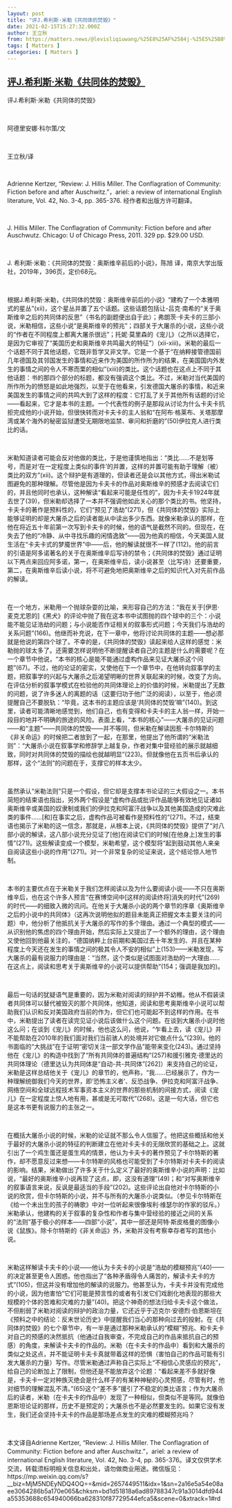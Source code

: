 ```yaml
---
layout: post
title: "评J.希利斯·米勒《共同体的焚毁》"
date: 2021-02-15T15:27:32.000Z
author: 王立秋
from: https://matters.news/@levisliqiuwang/%25E8%25AF%2584j-%25E5%25B8%258C%25E5%2588%25A9%25E6%2596%25AF-%25E7%25B1%25B3%25E5%258B%2592-%25E5%2585%25B1%25E5%2590%258C%25E4%25BD%2593%25E7%259A%2584%25E7%2584%259A%25E6%25AF%2581-bafyreiapbzgnrb6hxeqmzxkxcpdhyoqelmmqtq3vhecevwg2fbv5qorx7a
tags: [ Matters ]
categories: [ Matters ]
---
```

<!--1613402852000-->
[评J.希利斯·米勒《共同体的焚毁》](https://matters.news/@levisliqiuwang/%25E8%25AF%2584j-%25E5%25B8%258C%25E5%2588%25A9%25E6%2596%25AF-%25E7%25B1%25B3%25E5%258B%2592-%25E5%2585%25B1%25E5%2590%258C%25E4%25BD%2593%25E7%259A%2584%25E7%2584%259A%25E6%25AF%2581-bafyreiapbzgnrb6hxeqmzxkxcpdhyoqelmmqtq3vhecevwg2fbv5qorx7a)
------

<div>
<p>评J.希利斯·米勒《共同体的焚毁》</p><p><br></p><p>阿德里安娜·科尔策/文</p><p><br></p><p>王立秋/译</p><p><br></p><p>Adrienne Kertzer, “Review: J. Hillis Miller. The Conflagration of Community: Fiction before and after Auschwitz.”，ariel: a review of international English literature, Vol. 42, No. 3-4, pp. 365-376. 经作者和出版方许可翻译。</p><p><br></p><p>J. Hillis Miller. The Conflagration of Community: Fiction before and after Auschwutz. Chicago: U of Chicago Press, 2011. 329 pp. $29.00 USD.</p><p><br></p><p>J. 希利斯·米勒：《共同体的焚毁：奥斯维辛前后的小说》，陈旭 译，南京大学出版社，2019年，396页，定价68元。</p><p><br></p><p>根据J.希利斯·米勒，《共同体的焚毁：奥斯维辛前后的小说》“建构了一个本雅明式的星丛”(xii)，这个星丛并置了五个话题。这些话题包括让-吕克·南希的“关于奥斯维辛之后的共同体的反思”（书名的副题便出自于此）；弗朗茨·卡夫卡的三部小说，米勒相信，这些小说“是奥斯维辛的预兆”；四部关于大屠杀的小说，这些小说的“作者在不同程度上都离大屠杀很远”；托妮·莫里森的《宠儿》（之所以选择它，是因为它审视了“美国历史和奥斯维辛共鸣最大的特征”）(xii-xiii)。米勒的最后一个话题不同于其他话题，它既非哲学又非文学。它是一个基于“在纳粹接管德国前几年德国及其邻国发生的事情和近来作为美国的所作所为的结果，在美国国内外发生的事情之间的令人不寒而栗的相似”(xiii)的类比。这个话题也在这点上不同于其他话题：书的那四个部分的标题，都没有强调这个类比。不过，米勒对当代美国的所作所为的愤怒是如此地强烈，以至于在他看来，引发德国大屠杀的事情，和近来美国发生的事情之间的共鸣大到了这样的程度：它打乱了关于其他所有话题的讨论——看起来，它才是本书的主题。一个代表性的例子是那段从讨论为什么卡夫卡抗拒完成他的小说开始，但很快转而对卡夫卡的主人翁和“在阿布·格莱布、关塔那摩湾或某个海外的秘密监狱遭受无期限地监禁、审问和折磨的”(50)伊拉克人进行类比的话。</p><p><br></p><p>米勒知道读者可能会反对他做的类比，于是他谨慎地指出：“类比……不是划等号，而是对‘在一定程度上类似的事件’的并置，这样的并置可能有助于理解（被）类比的双方”(xii)。这个辩护是有道理的，但读者还是会以其他方式，得出米勒试图避免的那种理解。尽管他是因为卡夫卡的作品对奥斯维辛的预感才去阅读它们的，并且他同时也承认，这种解读“看起来可能是任性的”，因为卡夫卡1924年就去世了(39)，但米勒却选择了一本并不强调他如此关心的那个类比的书。他坚持，卡夫卡的著作是预料性的，它们“预见了浩劫”(271)，但《共同体的焚毁》实际上能够证明的却是大屠杀之后的读者能从中读出多少东西。就像米勒承认的那样，在他在将近五十年前第一次写到卡夫卡的时候，他的语气是截然不同的。但现在，在失去了他的“冷静、从中寻找乐趣的闲情逸致”——因为他真的相信，今天美国人就生活在“卡夫卡式的梦魇世界”中——后，他的解读就很不一样了(112)。他的前言的引语是阿多诺著名的关于在奥斯维辛后写诗的禁令；《共同体的焚毁》通过证明以下两点来回应阿多诺，第一，在奥斯维辛后，读小说甚至（比写诗）还要重要，第二，在奥斯维辛后读小说，将不可避免地把奥斯维辛之后的知识代入对先前作品的解读。</p><p><br></p><p>在一个地方，米勒用一个抛球杂耍的比喻，来形容自己的方法：“我在关于[伊恩·麦克尤恩的]《黑犬》的评论中抛了我在这本书中试图抛的四个球中的三个：小说能不能见证浩劫的问题；与小说能否作证相关的叙事形式问题；今天我们与浩劫的关系问题”(166)。他继而补充说，在下一章中，他将讨论共同体的主题——想必那就是他说的第四个球了。不幸的是，《共同体的焚毁》读起来给人这样的感觉：米勒抛的球太多了。还需要怎样说明他不断提醒读者自己的主题是什么的需要呢？在一个章节中他说，“本书的核心是能不能通过虚构作品来见证大屠杀这个问题”(67)。不过，他的论证的密实，又使他在下一个章节中，在他转向叙事学的主题，把叙事学的兴起与大屠杀之后渴望明晰的世界关联起来的时候，改变了方向。在评估分析的叙事学模式在检验他的共同体理论上的价值的时候，米勒提出了无数的问题，说了许多迷人的离题的话（这要归功于他广泛的阅读），以至于，他必须提醒自己不要脱轨：“毕竟，这本书的主题应该是‘共同体的焚毁’嘛”(140)。到这里，读者可能清晰地感觉到，他们自己，也有变得和卡夫卡的主人翁一样，开始一段目的地并不明确的旅途的风险。表面上看，“本书的核心”——大屠杀的见证问题——和“主题”——共同体的焚毁——并不等同，但米勒在解读因惹·卡尔特斯的《非关命运》的时候把二者放到了一起，在那里，他提出了他所谓的“米勒法则”：“大屠杀小说在叙事学和修辞学上越复杂，作者对集中营经验的展示就越细致，同时对共同体的焚毁的描绘也就越明显”(223)。但就像他在五页书后承认的那样，这个“法则”的问题在于，支撑它的样本太少。</p><p><br></p><p>虽然承认“米勒法则”只是一个假设，但它却是支撑本书论证的三大假设之一。本书简短的结束语也指出，另外两个假设是“虚构作品或批评作品能够有效地见证诸如奥斯维辛或美国的奴隶制或我们的伊拉克和阿富汗战争以及其他美国造成的灾难此类的事件……[和]在事实之后，虚构作品可被看作是预料性的”(271)。不过，结束语也揭示了米勒的这一信念，那就是，从根本上说，《共同体的焚毁》提供了“对八部小说的解读，这八部小说充分见证了[他]在阅读它们的时候[在他身上]发生的事情”(271)。这些解读变成一个模型，米勒希望，这个模型将“起到鼓动其他人来亲自阅读这些小说的作用”(271)。对一个非常复杂的论证来说，这个结论惊人地节制。</p><p><br></p><p>本书的主要优点在于米勒关于我们怎样阅读以及为什么要阅读小说——不只在奥斯维辛后，也在这个许多人预言“在赛博空间中[这样的阅读终将]消失的时代”(269)的时代——的细致入微的讯问。在他关于大屠杀小说的两个章节的序章《奥斯维辛之后的小说中的共同体》（这再次说明他拟的题目未能真正把握文本主要关注的问题）中，他分析了他抵抗关于大屠杀的写作的多个理由。通过一个典型的模式——从识别他的焦虑的四个理由开始，然后实际上又提出了一个额外的理由，这个理由又使他回到他最关注的，“德国纳粹上台前期和美国过去十年发生的、并且在某种程度上今天还在发生的事情之间的极其令人不安的相似”上(153)——米勒发现，写大屠杀的最有说服力的理由是：“当然，这个类似是试图面对浩劫的一大理由……在这点上，阅读和思考关于奥斯维辛的小说可以提供帮助”(154；强调是我加的)。</p><p><br></p><p>最后一句话的犹疑语气是重要的，因为米勒对阅读的辩护并不幼稚。他从不假装读者共同体可以替代被毁灭的那个共同体，他知道，阅读和思考奥斯维辛小说可以帮助我们认识和反对美国政府当前的作为，但它们也可能起不到这样的作用。在书中，米勒提出了读者在读完见证小说后该做什么这个问题。在谈到大屠杀小说时他这么问；在谈到《宠儿》的时候，他也这么问，他说，“乍看上去，读《宠儿》并不能帮助在2010年的我们面对我们当前骇人的处境并对它做点什么”(239)。他的书面临的“大挑战”在于证明“密切关注一部文学作品”能带来变化(243)。通过坚持他在《宠儿》的构造中找到了“所有共同体的普遍结构”(257)和援引雅克·德里达的共同体理论（德里达认为共同体是“自动-共-共同体”[262]）来支持自己的论证，米勒是这样总结他关于《宠儿》的章节的，他声称，“我……已经展示了，作为一种理解统御我们今天的世界，即‘恐怖主义者’、反恐战争、伊拉克和阿富汗战争、网络空间和全球远程技术军事资本主义的世界的那些机制的间接方式，阅读《宠儿》在一定程度上惊人地有用，甚或是无可取代”(268)。这是一句大话，但它也是这本书更有说服力的主张之一。</p><p><br></p><p>在概括大屠杀小说的时候，米勒的论证就不那么令人信服了。他把这些概括和他关于最好的大屠杀小说的特征的判断建立在他对卡夫卡的无限欣赏的基础之上。这就引出了一个鸡生蛋还是蛋生鸡的情景，他认为卡夫卡的著作预见了卡尔特斯的著作，却不愿意反过来想——卡尔特斯的风格也可能受到了卡尔特斯对卡夫卡的阅读的影响。结果，米勒做出了许多关于什么定义了最好的奥斯维辛小说的声明：比如说，“最好的奥斯维辛小说再现了这点，即，这没有道理”(49)；和“对写奥斯维辛的叙事语言来说，反讽是最适当的手段”(202)。这些评论出自他对卡尔特斯的小说的欣赏，但卡尔特斯的小说，并不与所有的大屠杀小说类似。（参见卡尔特斯在《给一个未出生的孩子的祷歌》中对一位听起来很像埃利·维瑟尔的作家的驳斥。）米勒承认，他建构的关于叙事的复杂性和作者与集中营经验的接近之间的关系的“法则”基于极小的样本——四部“小说”，其中一部还是阿特·斯皮格曼的图像小说《鼠族》。除卡尔特斯的《非关命运》外，米勒并没有考察幸存者写的其他小说。</p><p><br></p><p>米勒这样解读卡夫卡的小说——他认为卡夫卡的小说是“浩劫的模糊预兆”(40)——的决定甚至更令人困惑。他也指出了“各种矛盾得令人痛苦的，解读卡夫卡的方式”(105)，但这并没有增加他的解读的说服力。他甚至认为，卡夫卡并没有完成他的小说，因为他害怕“它们可能是预言性的或者有引发它们戏剧化地表现的那些大规模的个体的苦难和灾难的力量”(40)。把这个神奇的想法归给卡夫卡这个做法，不但削弱了米勒对阅读的辩护的政治力量，它还近乎于迈克尔·安德烈·伯恩斯坦在《预料之中的结论：反末世论历史》中提醒我们当心的那种向过去的投射。在《共同体的焚毁》的七个章节中，有一半是通过那种米勒承认的“模糊”预兆、和卡夫卡对自己的预感的决然抵抗（他通过自我审查，不完成自己的作品来抵抗自己的预感）的角度，来解读卡夫卡的作品的。米勒（在卡夫卡的作品中）看到和大屠杀的类似之处这点，并不能证明卡夫卡真就带着这样的恐惧（害怕自己的作品可能有引发大屠杀的力量）写作。尽管米勒通过声称自己实际上“不相信心灵感应的预兆”，给自己的论断加上了限制，但他还是不能放弃这个论题：“看起来差不多就好像是，卡夫卡一定对种族灭绝会是什么样子的有某种神秘的心灵预感，尽管有时，他对细节的理解混乱不清。”(65)这个“差不多”援引了不稳定的类比语言；作为大屠杀后的读者，米勒（在卡夫卡的作品中）发现了一种相似，但类似不是等同。就像伯恩斯坦论证的那样，历史不是预定的；大屠杀也不是必然要发生的。如果它没有发生，我们还会坚持卡夫卡的作品是那场差点发生的灾难的模糊预兆吗？</p><p><br></p><p>本文译自Adrienne Kertzer, “Review: J. Hillis Miller. The Conflagration of Community: Fiction before and after Auschwitz.”，ariel: a review of international English literature, Vol. 42, No. 3-4, pp. 365-376。译文仅供学术交流，转载须标明相关信息和出处，请勿做商业用途。微信版见：https://mp.weixin.qq.com/s?__biz=MjM5NDEyNDQ4OQ==&mid=2657449511&idx=1&sn=2a16e5a54e08aee3064286b5a170e065&chksm=bd1d51818a6ad89788347c91a3014dfd944a55353688c654940066ba628310f87729544efca5&scene=0&xtrack=1#rd</p>
</div>
